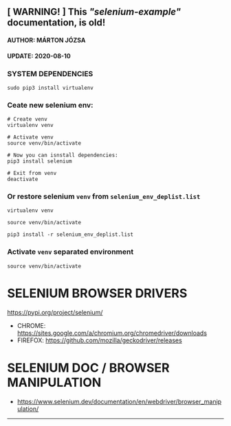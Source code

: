 ## [ WARNING! ] This *"selenium-example"* documentation, is old!

#### AUTHOR:  MÁRTON JÓZSA
#### UPDATE:  2020-08-10

### SYSTEM DEPENDENCIES
```
sudo pip3 install virtualenv
```

### Ceate new selenium env:
```
# Create venv
virtualenv venv

# Activate venv
source venv/bin/activate

# Now you can isnstall dependencies:
pip3 install selenium

# Exit from venv
deactivate
```

### Or restore selenium `venv` from `selenium_env_deplist.list`
```
virtualenv venv

source venv/bin/activate

pip3 install -r selenium_env_deplist.list
```

### Activate `venv` separated environment
```
source venv/bin/activate
```

# SELENIUM BROWSER DRIVERS
https://pypi.org/project/selenium/
  - CHROME:    https://sites.google.com/a/chromium.org/chromedriver/downloads
  - FIREFOX:   https://github.com/mozilla/geckodriver/releases

# SELENIUM DOC / BROWSER MANIPULATION
  - https://www.selenium.dev/documentation/en/webdriver/browser_manipulation/

---
